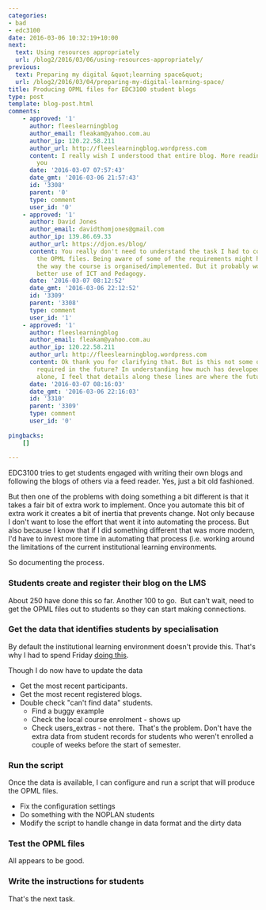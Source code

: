 ```yaml
---
categories:
- bad
- edc3100
date: 2016-03-06 10:32:19+10:00
next:
  text: Using resources appropriately
  url: /blog2/2016/03/06/using-resources-appropriately/
previous:
  text: Preparing my digital &quot;learning space&quot;
  url: /blog2/2016/03/04/preparing-my-digital-learning-space/
title: Producing OPML files for EDC3100 student blogs
type: post
template: blog-post.html
comments:
    - approved: '1'
      author: fleeslearningblog
      author_email: fleakam@yahoo.com.au
      author_ip: 120.22.58.211
      author_url: http://fleeslearningblog.wordpress.com
      content: I really wish I understood that entire blog. More reading to do! Thank
        you
      date: '2016-03-07 07:57:43'
      date_gmt: '2016-03-06 21:57:43'
      id: '3308'
      parent: '0'
      type: comment
      user_id: '0'
    - approved: '1'
      author: David Jones
      author_email: davidthomjones@gmail.com
      author_ip: 139.86.69.33
      author_url: https://djon.es/blog/
      content: You really don't need to understand the task I had to complete to produce
        the OPML files. Being aware of some of the requirements might help you understand
        the way the course is organised/implemented. But it probably won't help you make
        better use of ICT and Pedagogy.
      date: '2016-03-07 08:12:52'
      date_gmt: '2016-03-06 22:12:52'
      id: '3309'
      parent: '3308'
      type: comment
      user_id: '1'
    - approved: '1'
      author: fleeslearningblog
      author_email: fleakam@yahoo.com.au
      author_ip: 120.22.58.211
      author_url: http://fleeslearningblog.wordpress.com
      content: Ok thank you for clarifying that. But is this not some of what would be
        required in the future? In understanding how much has developed in the las year
        alone, I feel that details along these lines are where the future is going. ?
      date: '2016-03-07 08:16:03'
      date_gmt: '2016-03-06 22:16:03'
      id: '3310'
      parent: '3309'
      type: comment
      user_id: '0'
    
pingbacks:
    []
    
---
```

EDC3100 tries to get students engaged with writing their own blogs and following the blogs of others via a feed reader. Yes, just a bit old fashioned.

But then one of the problems with doing something a bit different is that it takes a fair bit of extra work to implement. Once you automate this bit of extra work it creates a bit of inertia that prevents change. Not only because I don't want to lose the effort that went it into automating the process. But also because I know that if I did something different that was more modern, I'd have to invest more time in automating that process (i.e. working around the limitations of the current institutional learning environments.

So documenting the process.

### Students create and register their blog on the LMS

About 250 have done this so far. Another 100 to go.  But can't wait, need to get the OPML files out to students so they can start making connections.

### Get the data that identifies students by specialisation

By default the institutional learning environment doesn't provide this. That's why I had to spend Friday [doing this](/blog2/2016/03/04/preparing-my-digital-learning-space/).

Though I do now have to update the data

- Get the most recent participants.
- Get the most recent registered blogs.
- Double check "can't find data" students.
    - Find a buggy example
    - Check the local course enrolment - shows up
    - Check users\_extras - not there.  That's the problem. Don't have the extra data from student records for students who weren't enrolled a couple of weeks before the start of semester.

### Run the script

Once the data is available, I can configure and run a script that will produce the OPML files.

- Fix the configuration settings
- Do something with the NOPLAN students
- Modify the script to handle change in data format and the dirty data

### Test the OPML files

All appears to be good.

### Write the instructions for students

That's the next task.